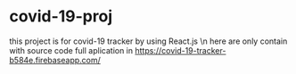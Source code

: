 # covid-19-proj
this project is for covid-19 tracker by using React.js \n
here are only contain with source code
full aplication in 
https://covid-19-tracker-b584e.firebaseapp.com/
